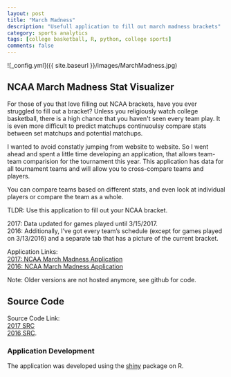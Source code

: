```yaml
---
layout: post
title: "March Madness"
description: "Usefull application to fill out march madness brackets"
category: sports analytics
tags: [college basketball, R, python, college sports]
comments: false
---
```


![_config.yml]({{ site.baseurl }}/images/MarchMadness.jpg)

## NCAA March Madness Stat Visualizer

For those of you that love filling out NCAA brackets, have you ever struggled to fill out a bracket? Unless you religiously watch college basketball, there is a high chance that you haven't seen every team play. It is even more difficult to predict matchups continuoulsy compare stats between set matchups and potential matchups. 

I wanted to avoid constatly jumping from website to website. So I went ahead and spent a little time developing an application, that allows team-team comparision for the tournament this year. This application has data for all tournament teams and will allow you to cross-compare teams and players.  

You can compare teams based on different stats, and even look at individual players or compare the team as a whole. 

TLDR: Use this application to fill out your NCAA bracket. 

2017: Data updated for games played until 3/15/2017.      
2016: Additionally, I’ve got every team’s schedule (except for games played on 3/13/2016) and a separate tab that has a picture of the current bracket.      


Application Links:    <br/>
		[2017: NCAA March Madness Application](https://meysubb.shinyapps.io/2017_marchmadness/)    
		[2016: NCAA March Madness Application](https://meysubb.shinyapps.io/NCAAB/)     

Note: Older versions are not hosted anymore, see github for code.

## Source Code

Source Code Link:          <br/> 
		[2017 SRC](https://github.com/meysubb/NCAAB_shiny_app/tree/master/2017/Shiny_App/2017_MarchMadness)  
		[2016 SRC](https://github.com/meysubb/NCAAB_shiny_app/tree/master/2016).      


### Application Development 

The application was developed using the [shiny](http://shiny.rstudio.com/) package on R. 
